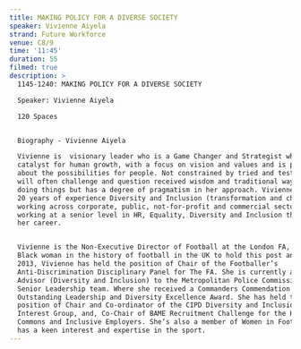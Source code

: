 ```yaml
---
title: MAKING POLICY FOR A DIVERSE SOCIETY
speaker: Vivienne Aiyela
strand: Future Workforce
venue: C8/9
time: '11:45'
duration: 55
filmed: true
description: >
  1145-1240: MAKING POLICY FOR A DIVERSE SOCIETY

  Speaker: Vivienne Aiyela

  120 Spaces


  Biography - Vivienne Aiyela

  Vivienne is  visionary leader who is a Game Changer and Strategist who is a
  catalyst for human growth, with a focus on vision and values and is passionate
  about the possibilities for people. Not constrained by tried and tested and
  will often challenge and question received wisdom and traditional ways of
  doing things but has a degree of pragmatism in her approach. Vivienne has over
  20 years of experience Diversity and Inclusion (transformation and change)
  working across corporate, public, not-for-profit and commercial sectors
  working at a senior level in HR, Equality, Diversity and Inclusion throughout
  her career. 


  Vivienne is the Non-Executive Director of Football at the London FA, the first
  Black woman in the history of football in the UK to hold this post and since
  2013, Vivienne has held the position of Chair of the Footballer’s
  Anti-Discrimination Disciplinary Panel for The FA. She is currently also an
  Advisor (Diversity and Inclusion) to the Metropolitan Police Commissioner and
  Senior Leadership team. Where she received a Commanders Commendation for
  Outstanding Leadership and Diversity Excellence Award. She has held the
  position of Chair and Co-ordinator of the CIPD Diversity and Inclusion Special
  Interest Group, and, Co-Chair of BAME Recruitment Challenge for the House of
  Commons and Inclusive Employers. She’s also a member of Women in Football and
  has a keen interest and expertise in the sport.
---
```


